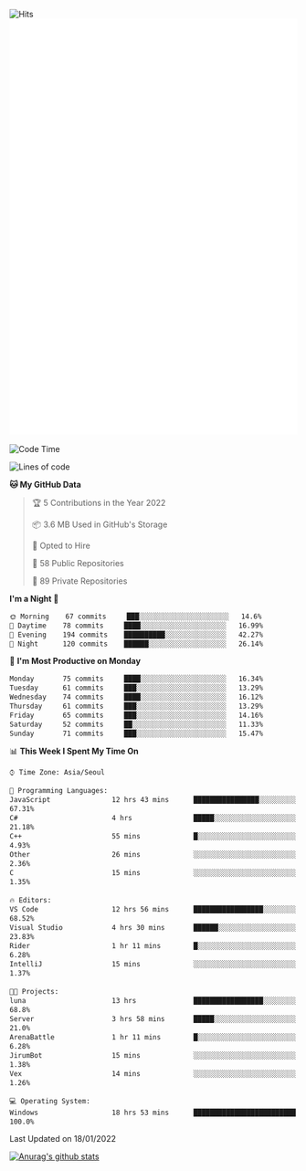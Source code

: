 ![Hits](https://hits.seeyoufarm.com/api/count/incr/badge.svg?url=https%3A%2F%2Fgithub.com%2Fkokose1234&count_bg=%2379C83D&title_bg=%23555555&icon=apple.svg&icon_color=%23E7E7E7&title=hits&edge_flat=false)
<br/>
![Metrics](https://github.com/kokose1234/kokose1234/blob/main/github-metrics.svg)

<!--START_SECTION:waka-->
![Code Time](http://img.shields.io/badge/Code%20Time-374%20hrs%2032%20mins-blue)

![Lines of code](https://img.shields.io/badge/From%20Hello%20World%20I%27ve%20Written-8%20Million%20lines%20of%20code-blue)

**🐱 My GitHub Data** 

> 🏆 5 Contributions in the Year 2022
 > 
> 📦 3.6 MB Used in GitHub's Storage 
 > 
> 💼 Opted to Hire
 > 
> 📜 58 Public Repositories 
 > 
> 🔑 89 Private Repositories  
 > 
**I'm a Night 🦉** 

```text
🌞 Morning    67 commits     ███░░░░░░░░░░░░░░░░░░░░░░   14.6% 
🌆 Daytime    78 commits     ████░░░░░░░░░░░░░░░░░░░░░   16.99% 
🌃 Evening    194 commits    ██████████░░░░░░░░░░░░░░░   42.27% 
🌙 Night      120 commits    ██████░░░░░░░░░░░░░░░░░░░   26.14%

```
📅 **I'm Most Productive on Monday** 

```text
Monday       75 commits     ████░░░░░░░░░░░░░░░░░░░░░   16.34% 
Tuesday      61 commits     ███░░░░░░░░░░░░░░░░░░░░░░   13.29% 
Wednesday    74 commits     ████░░░░░░░░░░░░░░░░░░░░░   16.12% 
Thursday     61 commits     ███░░░░░░░░░░░░░░░░░░░░░░   13.29% 
Friday       65 commits     ███░░░░░░░░░░░░░░░░░░░░░░   14.16% 
Saturday     52 commits     ██░░░░░░░░░░░░░░░░░░░░░░░   11.33% 
Sunday       71 commits     ███░░░░░░░░░░░░░░░░░░░░░░   15.47%

```


📊 **This Week I Spent My Time On** 

```text
⌚︎ Time Zone: Asia/Seoul

💬 Programming Languages: 
JavaScript               12 hrs 43 mins      ████████████████░░░░░░░░░   67.31% 
C#                       4 hrs               █████░░░░░░░░░░░░░░░░░░░░   21.18% 
C++                      55 mins             █░░░░░░░░░░░░░░░░░░░░░░░░   4.93% 
Other                    26 mins             ░░░░░░░░░░░░░░░░░░░░░░░░░   2.36% 
C                        15 mins             ░░░░░░░░░░░░░░░░░░░░░░░░░   1.35%

🔥 Editors: 
VS Code                  12 hrs 56 mins      █████████████████░░░░░░░░   68.52% 
Visual Studio            4 hrs 30 mins       ██████░░░░░░░░░░░░░░░░░░░   23.83% 
Rider                    1 hr 11 mins        █░░░░░░░░░░░░░░░░░░░░░░░░   6.28% 
IntelliJ                 15 mins             ░░░░░░░░░░░░░░░░░░░░░░░░░   1.37%

🐱‍💻 Projects: 
luna                     13 hrs              █████████████████░░░░░░░░   68.8% 
Server                   3 hrs 58 mins       █████░░░░░░░░░░░░░░░░░░░░   21.0% 
ArenaBattle              1 hr 11 mins        █░░░░░░░░░░░░░░░░░░░░░░░░   6.28% 
JirumBot                 15 mins             ░░░░░░░░░░░░░░░░░░░░░░░░░   1.38% 
Vex                      14 mins             ░░░░░░░░░░░░░░░░░░░░░░░░░   1.26%

💻 Operating System: 
Windows                  18 hrs 53 mins      █████████████████████████   100.0%

```


 Last Updated on 18/01/2022
<!--END_SECTION:waka-->

[![Anurag's github stats](https://github-readme-stats.vercel.app/api?username=kokose1234&theme=dracula)](https://github.com/anuraghazra/github-readme-stats)



	
